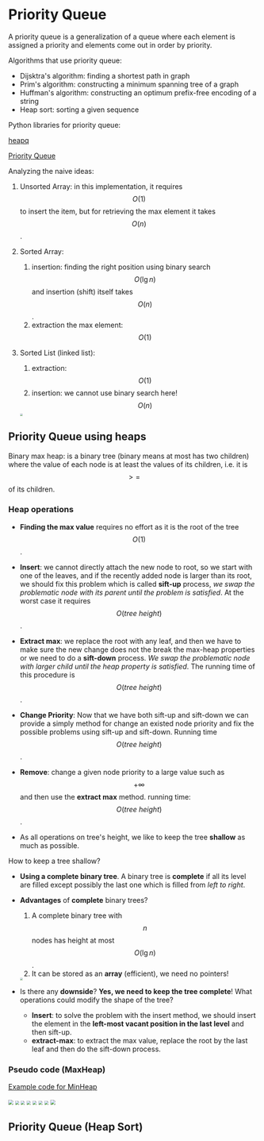 # Priority Queue

A priority queue is a generalization of a queue where each element is assigned a priority and elements come out in order by priority.

Algorithms that use priority queue:

* Dijsktra's algorithm: finding a shortest path in graph
* Prim's algorithm: constructing a minimum spanning tree of a graph
* Huffman's algorithm: constructing an optimum prefix-free encoding of a string
* Heap sort: sorting a given sequence

Python libraries for priority queue:

[heapq](https://docs.python.org/3/library/heapq.html)

[Priority Queue](https://docs.python.org/3/library/queue.html#queue.PriorityQueue)

Analyzing the naive ideas:

1. Unsorted Array: in this implementation, it requires $$O(1)$$ to insert the item, but for retrieving the max element it takes $$O(n)$$.

2. Sorted Array:

   1. insertion: finding the right position using binary search $$O(\lg n)$$ and insertion (shift) itself takes $$O(n)$$.
   2. extraction the max element: $$O(1)$$

3. Sorted List (linked list):

   1. extraction: $$O(1)$$
   2. insertion: we cannot use binary search here! $$O(n)$$

   <img src="assets/priority-queue-01.png" style="zoom:30%"/>

## Priority Queue using heaps

Binary max heap: is a binary tree (binary means at most has two children) where the value of each node is at least the values of its children, i.e. it is $$>=$$ of its children.

### Heap operations

* **Finding the max value** requires no effort as it is the root of the tree $$O(1)$$.
* **Insert**: we cannot directly attach the new node to root, so we start with one of the leaves, and if the recently added node is larger than its root, we should fix this problem which is called **sift-up** process, *we swap the problematic node with its parent until the problem is satisfied*. At the worst case it requires $$O(tree\ height)$$.
* **Extract max**: we replace the root with any leaf, and then we have to make sure the new change does not the break the max-heap properties or we need to do a **sift-down** process. *We swap the problematic node with larger child until the heap property is satisfied*. The running time of this procedure is $$O(tree\ height)$$.
* **Change Priority**: Now that we have both sift-up and sift-down we can provide a simply method for change an existed node priority and fix the possible problems using sift-up and sift-down. Running time $$O(tree\ height)$$.
* **Remove**: change a given node priority to a large value such as $$+\infty$$ and then use the **extract max** method. running time: $$O(tree\ height)$$.

* As all operations on tree's height, we like to keep the tree **shallow** as much as possible.

How to keep a tree shallow?

* **Using a complete binary tree**. A binary tree is **complete** if all its level are filled except possibly the last one which is filled from *left to right*. 

* **Advantages** of **complete** binary trees?

  1. A complete binary tree with $$n$$ nodes has height at most $$O(\lg n)$$.
  2. It can be stored as an **array** (efficient), we need no pointers!

  <img src="assets/priority-queue-02.png" style="zoom:30%"/>

* Is there any **downside**? **Yes, we need to keep the tree complete**! What operations could modify the shape of the tree?

  * **Insert**: to solve the problem with the insert method, we should insert the element in the **left-most vacant position in the last level** and then sift-up.
  * **extract-max**: to extract the max value, replace the root by the last leaf and then do the sift-down process.

### Pseudo code (MaxHeap)

[Example code for MinHeap](https://www.educative.io/edpresso/heap-implementation-in-python)

<img src="assets/priority-queue-03.png" style="zoom:60%"/>

<img src="assets/priority-queue-04.png" style="zoom:50%"/>

<img src="assets/priority-queue-05.png" style="zoom:50%"/>

<img src="assets/priority-queue-06.png" style="zoom:50%"/>

<img src="assets/priority-queue-07.png" style="zoom:50%"/>

<img src="assets/priority-queue-08.png" style="zoom:50%"/>

<img src="assets/priority-queue-09.png" style="zoom:50%"/>

<img src="assets/priority-queue-10.png" style="zoom:60%"/>

## Priority Queue (Heap Sort)